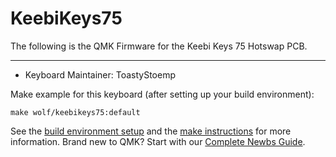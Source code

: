 # KeebiKeys75

The following is the QMK Firmware for the Keebi Keys 75 Hotswap PCB.

---

* Keyboard Maintainer: ToastyStoemp

Make example for this keyboard (after setting up your build environment):

    make wolf/keebikeys75:default

See the [build environment setup](https://docs.qmk.fm/#/getting_started_build_tools) and the [make instructions](https://docs.qmk.fm/#/getting_started_make_guide) for more information. Brand new to QMK? Start with our [Complete Newbs Guide](https://docs.qmk.fm/#/newbs).
